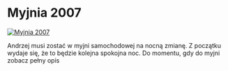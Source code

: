 Myjnia 2007 
=============
[![Myjnia 2007 ](http://vidos.pl/images/player.gif)](http://vidos.pl/myjnia-2007)

 Andrzej musi zostać w myjni samochodowej na nocną zmianę. Z początku wydaje się, że to będzie kolejna spokojna noc. Do momentu, gdy do myjni zobacz pełny opis
